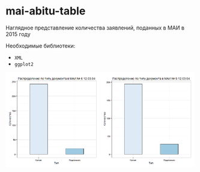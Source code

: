 # mai-abitu-table
Наглядное представление количества заявлений, поданных в МАИ в 2015 году

Необходимые библиотеки:
 - `XML`
 - `ggplot2`

![](plot.png)